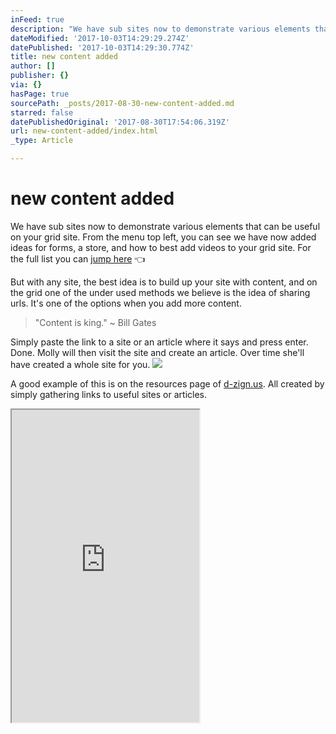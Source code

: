 ```yaml
---
inFeed: true
description: "We have sub sites now to demonstrate various elements that can be useful on your grid site. From the menu top left, you can see we have now added ideas for forms, a store, and how to best add videos to your grid site. For the full list you can jump here \uD83D\uDC48"
dateModified: '2017-10-03T14:29:29.274Z'
datePublished: '2017-10-03T14:29:30.774Z'
title: new content added
author: []
publisher: {}
via: {}
hasPage: true
sourcePath: _posts/2017-08-30-new-content-added.md
starred: false
datePublishedOriginal: '2017-08-30T17:54:06.319Z'
url: new-content-added/index.html
_type: Article

---
```

# new content added

We have sub sites now to demonstrate various elements that can be useful on your grid site. From the menu top left, you can see we have now added ideas for forms, a store, and how to best add videos to your grid site. For the full list you can [jump here][0] 👈

But with any site, the best idea is to build up your site with content, and on the grid one of the under used methods we believe is the idea of sharing urls. It's one of the options when you add more content.

> "Content is king." ~ Bill Gates

Simply paste the link to a site or an article where it says and press enter. Done. Molly will then visit the site and create an article. Over time she'll have created a whole site for you.
![](https://the-grid-user-content.s3-us-west-2.amazonaws.com/d4dc342b-a07d-4245-bde8-730091c697be.png)

A good example of this is on the resources page of [d-zign.us][1]. All created by simply gathering links to useful sites or articles.

<iframe src="https://the-grid.github.io/ed-userhtml/?g=eJxNkcFOwzAMhu99iqgI1kpr0iFxoe0OlRDishM3hFCaOFu6NamStNtAvDvu1kncYvvLb_t3KfVItKxi1WTO2hCvS4apdVR64XQf1okajAjamkQuiV8im5KfiJCRO9JirFpPKiLpFsLLATowwdfnd77d8A4Sn37knwXSWpHkP1Of32SCUilxEAZnJmYWEg54gJlDhQILVEusaXnFqHcCw5gxYY0BEajiAhpr99RAYGC-Xmvm5Z62_u6kmu5QrR5GcB6XqMZHusrjSQcHpz132GRjJVBtPLhQg7IOknmxtIh-E2nFMI2yJIurJQt83RpmrcdGizQtSjYbFpWTpeLAvb-4Kmx3cSUmkgee7RyoKt6F0PtnxngjstP5mw6eGTgiawKyGZcS5PzhqGXYVfEqz-_njBm63vqA8k-3c_0BLt6WJQ" height="500" style=""></iframe>



[0]: https://abc-xyz.us/jump-to-sections
[1]: https://cool.d-zign.us/